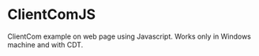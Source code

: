 ClientComJS
===========

ClientCom example on web page using Javascript. Works only in Windows machine and with CDT.

